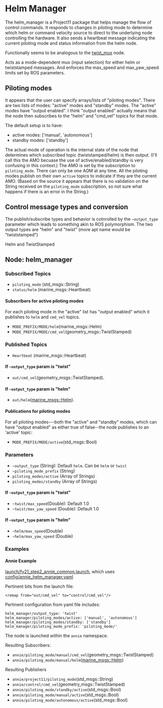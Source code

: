 # Helm Manager

The helm_manager is a Project11 package that helps manage the flow of control commands. It responds to changes in piloting mode to determine which helm or command velocity source to direct to the underlying node controlling the hardware. It also sends a heartbeat message indicating the current piloting mode and status information from the helm node.

Functionally seems to be analogous to the [twist_mux](https://wiki.ros.org/twist_mux) node.

Acts as a mode-dependent mux (input selection) for either helm or twiststamped messages. And enforces the max_speed and max_yaw_speed limits set by ROS parameters.

## Piloting modes

It appears that the user can specify arrays/lists of "piloting modes".  There are two lists of modes: "active" modes and "standby" modes.  The "active" modes have "output enabled".  I think "output enabled" actually means that the node then subscribes to the "helm" and "cmd_vel" topics for that mode.

The default setup is to have:

* active modes:  ['manual', 'autonomous']
* standby modes: ['standby']

The actual mode of operation is the internal state of the node that determines which subscribed topic (twiststamped/helm) is then output.  (I'll call this the AMO becuase the use of active/enabled/standby is very confusing in this context.) The AMO is set by the subscription to `piloting_mode`.  There can only be one AOM at any time.  All the piloting modes publish on their own `active` topics to indicate if they are the current AMO. (Based on the source it appears that there is no validation on the String received on the `piloting_mode` subscription, so not sure what happens if there is an error in the String.)

## Control message types and conversion

The publish/subscribe types and behavior is cotnrolled by the `~output_type` parameter which leads to something akin to ROS polymorphism.  The two output types are "helm" and "twist" (more apt name would be "twiststamped")

Helm and TwistStamped

## Node: helm_manager

### Subscribed Topics

* `piloting_mode` (std_msgs::String)
* `status/helm` (marine_msgs::Heartbeat)

#### Subscribers for active piloting modes
For each piloting mode in the "active" list has "output enabled" which it publishes to `helm` and `cmd_vel` topics.

* `MODE_PREFIX/MODE/helm`(marine_msgs::Helm)
* `MODE_PREFIX/MODE/cmd_vel`(geometry_msgs::TwistStamped)

### Published Topics

* `Heartbeat` (marine_msgs::Heartbeat)

#### If `~output_type` param is "twist"

* `out/cmd_vel`(geometry_msgs::TwistStamped).

#### If `~output_type` param is "helm"

* `out/helm`([marine_msgs::Helm](https://github.com/GFOE/marine_msgs/blob/gfoe-devel/msg/Helm.msg)).

#### Publications for piloting modes
For all piloting modes---both the "active" and "standby" modes, which can have "output enabled" as either true of false--the node publishes to an 'active' topic:

* `MODE_PREFIX/MODE/active`(std_msgs::Bool)

### Parameters

* `~output_type` (String): Default `helm`.  Can be `helm` or `twist`
* `~piloting_mode_prefix` (String)
* `piloting_modes/active` (Array of Strings)
* `piloting_modes/standby` (Array of Strings)

#### If `~output_type` param is "twist"

* `~twist/max_speed`(Double): Default 1.0
* `~twist/max_yaw_speed` (Double): Default 1.0

#### If `~output_type` param is "helm"

* `~helm/max_speed`(Double)
* `~helm/max_yaw_speed` (Double)

### Examples

#### Annie Example

[launch/fy21_step2_annie_common.launch](https://bitbucket.org/gfoe/project12/src/gfoe-devel/launch/fy21_step2_annie_common.launch), which uses [config/annie_helm_manager.yaml](https://bitbucket.org/gfoe/project12/src/gfoe-devel/config/annie_helm_manager.yaml)

Pertinent bits from the launch file:
```
<remap from="out/cmd_vel" to="control/cmd_vel"/>
```
 
Pertinent configuration from yaml file includes:
```
helm_manager/output_type: 'twist'
helm_manager/piloting_modes/active: ['manual', 'autonomous']
helm_manager/piloting_modes/standby: ['standby']
helm_manager/piloting_mode_prefix: 'piloting_mode/'
```

The node is launched within the `annie` namespace.

Resulting Subscribers:

* `annie/piloting_mode/manual/cmd_vel`(geometry_msgs::TwistStamped)
* `annie/piloting_mode/manual/helm`([marine_msgs::Helm](https://github.com/GFOE/marine_msgs/blob/gfoe-devel/msg/Helm.msg))

Resulting Publishers

* `annie/project11/piloting_mode`(std_msgs::String)
* `annie/control/cmd_vel`(geometry_msgs::TwistStamped)
* `annie/piloting_mode/standby/active`(std_msgs::Bool)
* `annie/piloting_mode/manual/active`(std_msgs::Bool)
* `annie/piloting_mode/autonomous/active`(std_msgs::Bool)


